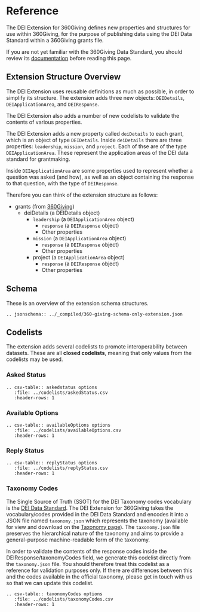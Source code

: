 Reference
=========

The DEI Extension for 360Giving defines new properties and structures for use within 360Giving, for the purpose of publishing data using the DEI Data Standard within a 360Giving grants file.

If you are not yet familiar with the 360Giving Data Standard, you should review its [documentation](https://standard.threesixtygiving.org/en/latest/technical/reference/) before reading this page.


## Extension Structure Overview

The DEI Extension uses reusable definitions as much as possible, in order to simplify its structure. The extension adds three new objects: `DEIDetails`, `DEIApplicationArea`, and `DEIResponse`.

The DEI Extension also adds a number of new codelists to validate the contents of various properties.

The DEI Extension adds a new property called `deiDetails` to each grant, which is an object of type `DEIDetails`. Inside `deiDetails` there are three properties: `leadership`, `mission`, and `project`. Each of thse are of the type `DEIApplicationArea`. These represent the application areas of the DEI data standard for grantmaking.

Inside `DEIApplicationArea` are some properties used to represent whether a question was asked (and how), as well as an object containing the response to that question, with the type of `DEIResponse`.

Therefore you can think of the extension structure as follows:

* grants (from [360Giving](https://standard.threesixtygiving.org/en/latest/_static/docson/index.html#../../_static/360-giving-schema.json$$expand))
  * deiDetails (a DEIDetails object)
    * `leadership` (a `DEIApplicationArea` object)
      * `response` (a `DEIResponse` object)
      * Other properties
    * `mission` (a `DEIApplicationArea` object)
      * `response` (a `DEIResponse` object)
      * Other properties
    * project (a `DEIApplicationArea` object)
      * `response` (a `DEIResponse` object)
      * Other properties



## Schema

These is an overview of the extension schema structures.

```{eval-rst}
.. jsonschema:: ../_compiled/360-giving-schema-only-extension.json
```

## Codelists

The extension adds several codelists to promote interoperability between datasets. These are all **closed codelists**, meaning that only values from the codelists may be used.


### Asked Status

```{eval-rst}
.. csv-table:: askedstatus options
   :file: ../codelists/askedStatus.csv
   :header-rows: 1
```

### Available Options

```{eval-rst}
.. csv-table:: availableOptions options
   :file: ../codelists/availableOptions.csv
   :header-rows: 1
```

### Reply Status

```{eval-rst}
.. csv-table:: replyStatus options
   :file: ../codelists/replyStatus.csv
   :header-rows: 1
```

### Taxonomy Codes

The Single Source of Truth (SSOT) for the DEI Taxonomy codes vocabulary is the [DEI Data Standard](https://www.funderscollaborativehub.org.uk/collaborations/dei-data-standard). The DEI Extension for 360Giving takes the vocabulary/codes provided in the DEI Data Standard and encodes it into a JSON file named `taxonomy.json` which represents the taxonomy (available for view and download on the [Taxonomy page](taxonomy)). The `taxonomy.json` file preserves the hierarchical nature of the taxonomy and aims to provide a general-purpose machine-readable form of the taxonomy.

In order to validate the contents of the response codes inside the DEIResponse/taxonomyCodes field, we generate this codelist directly from the `taxonomy.json` file. You should therefore treat this codelist as a reference for validation purposes only. If there are differences between this and the codes available in the official taxonomy, please get in touch with us so that we can update this codelist.

```{eval-rst}
.. csv-table:: taxonomyCodes options
   :file: ../codelists/taxonomyCodes.csv
   :header-rows: 1
```
